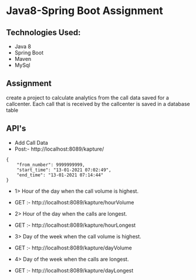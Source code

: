 #  Java8-Spring Boot Assignment  

## Technologies Used:
 - Java 8
 - Spring Boot
 - Maven
 - MySql

## Assignment

create a project to calculate analytics from the call data saved for a callcenter.
Each call that is received by the callcenter is saved in a database table

## API's
- Add Call Data 
- Post:- http://localhost:8089/kapture/
```
{
    "from_number": 9999999999,
    "start_time": "13-01-2021 07:02:49",
    "end_time": "13-01-2021 07:14:44"
}
```
- 1> Hour of the day when the call volume is highest.
- GET :- http://localhost:8089/kapture/hourVolume

- 2> Hour of the day when the calls are longest.
- GET :- http://localhost:8089/kapture/hourLongest

- 3> Day of the week when the call volume is highest.
- GET :- http://localhost:8089/kapture/dayVolume

- 4> Day of the week when the calls are longest.
- GET :- http://localhost:8089/kapture/dayLongest
